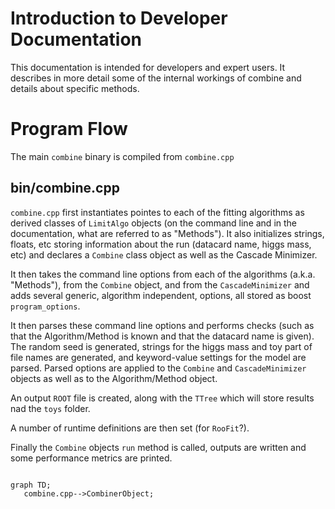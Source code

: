 # Introduction to Developer Documentation

This documentation is intended for developers and expert users. 
It describes in more detail some of the internal workings of combine and details about specific methods.

# Program Flow


The main `combine` binary is compiled from `combine.cpp`

## bin/combine.cpp

`combine.cpp` first instantiates pointes to each of the fitting algorithms as derived classes of `LimitAlgo` objects (on the command line and in the documentation, what are referred to as "Methods").
It also initializes strings, floats, etc storing information about the run (datacard name, higgs mass, etc) and declares a `Combine` class object as well as the Cascade Minimizer.

It then takes the command line options from each of the algorithms (a.k.a. "Methods"), from the `Combine` object, and from the `CascadeMinimizer` and adds several generic, algorithm independent, options, all stored as boost `program_options`.

It then parses these command line options and performs checks (such as that the Algorithm/Method is known and that the datacard name is given).
The random seed is generated, strings for the higgs mass and toy part of file names are generated, and keyword-value settings for the model are parsed. 
Parsed options are applied to the `Combine` and `CascadeMinimizer` objects as well as to the Algorithm/Method object.

An output `ROOT` file is created, along with the `TTree` which will store results nad the `toys` folder.

A number of runtime definitions are then set (for `RooFit`?).

Finally the `Combine` objects `run` method is called, outputs are written and some performance metrics are printed.

```mermaid

graph TD;
   combine.cpp-->CombinerObject;
```
